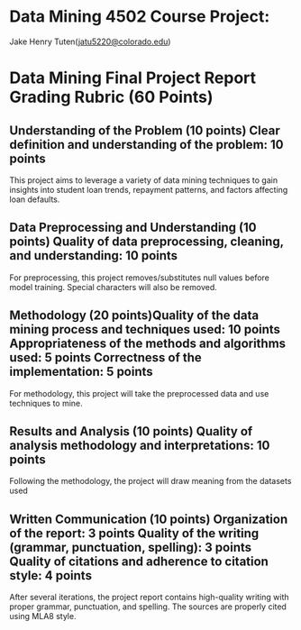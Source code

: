 # Data Mining 4502 Course Project:
Jake Henry Tuten(jatu5220@colorado.edu)


# Data Mining Final Project Report Grading Rubric (60 Points)

## Understanding of the Problem (10 points) Clear definition and understanding of the problem: 10 points

This project aims to leverage a variety of data mining techniques to gain insights into student loan trends, repayment patterns, and factors affecting loan defaults.


## Data Preprocessing and Understanding (10 points) Quality of data preprocessing, cleaning, and understanding: 10 points 

For preprocessing, this project removes/substitutes null values before model training. Special characters will also be removed.


## Methodology (20 points)Quality of the data mining process and techniques used: 10 points Appropriateness of the methods and algorithms used: 5 points Correctness of the implementation: 5 points

For methodology, this project will take the preprocessed data and use techniques to mine.


## Results and Analysis (10 points) Quality of analysis methodology and interpretations: 10 points

Following the methodology, the project will draw meaning from the datasets used


## Written Communication (10 points) Organization of the report: 3 points Quality of the writing (grammar, punctuation, spelling): 3 points Quality of citations and adherence to citation style: 4 points

After several iterations, the project report contains high-quality writing with proper grammar, punctuation, and spelling. The sources are properly cited using MLA8 style.
